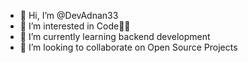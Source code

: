 - 👋 Hi, I’m @DevAdnan33
- 👀 I’m interested in Code👩‍💻
- 🌱 I’m currently learning backend development
- 💞️ I’m looking to collaborate on Open Source Projects
